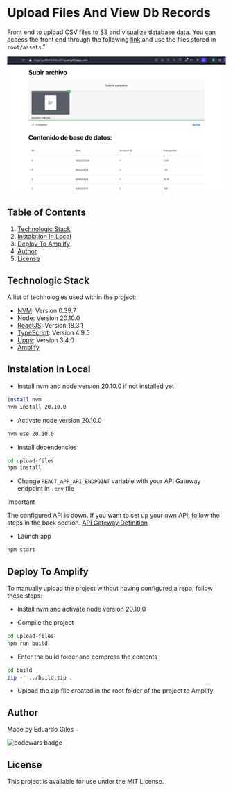 # Upload Files And View Db Records

Front end to upload CSV files to S3 and visualize database data. You can access the front end through the following [link](https://staging.d3dh9dnlcu97xg.amplifyapp.com) and use the files stored in `root/assets`."

![front sample](../../assets/front-sample.png)

## Table of Contents

1. [Technologic Stack](#technologic-stack)
2. [Instalation In Local](#instalation-in-local)
3. [Deploy To Amplify](#deploy-to-amplify)
4. [Author](#author)
5. [License](#license)

## Technologic Stack

A list of technologies used within the project:

- [NVM](https://github.com/nvm-sh/nvm): Version 0.39.7
- [Node](https://nodejs.org/en): Version 20.10.0
- [ReactJS](https://react.dev): Version 18.3.1
- [TypeScript](https://www.typescriptlang.org): Version 4.9.5
- [Uppy](https://uppy.io): Version 3.4.0
- [Amplify](https://aws.amazon.com/en/pm/amplify/)

## Instalation In Local

- Install nvm and node version 20.10.0 if not installed yet

```bash
install nvm
nvm install 20.10.0
```

- Activate node version 20.10.0

```bash
nvm use 20.10.0
```

- Install dependencies

```bash
cd upload-files
npm install
```

- Change `REACT_APP_API_ENDPOINT` variable with your API Gateway endpoint in `.env` file

> [!IMPORTANT]
> The configured API is down. If you want to set up your own API, follow the steps in the back section.
> [API Gateway Definition](/back/README.md#api-gateway-definition)

- Launch app

```bash
npm start
```

## Deploy To Amplify

To manually upload the project without having configured a repo, follow these steps:

- Install nvm and activate node version 20.10.0

- Compile the project

```bash
cd upload-files
npm run build
```

- Enter the build folder and compress the contents

```bash
cd build
zip -r ../build.zip .
```

- Upload the zip file created in the root folder of the project to Amplify

## Author

Made by Eduardo Giles

![codewars badge](https://www.codewars.com/users/EddyGilz/badges/large)

## License

This project is available for use under the MIT License.
